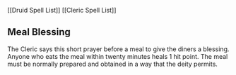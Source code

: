 [[Druid Spell List]]
[[Cleric Spell List]]

## Meal Blessing    

The Cleric says this short prayer before a meal to give the diners a blessing. Anyone who eats the meal within twenty minutes heals 1 hit point. The meal must be normally prepared and obtained in a way that the deity permits.